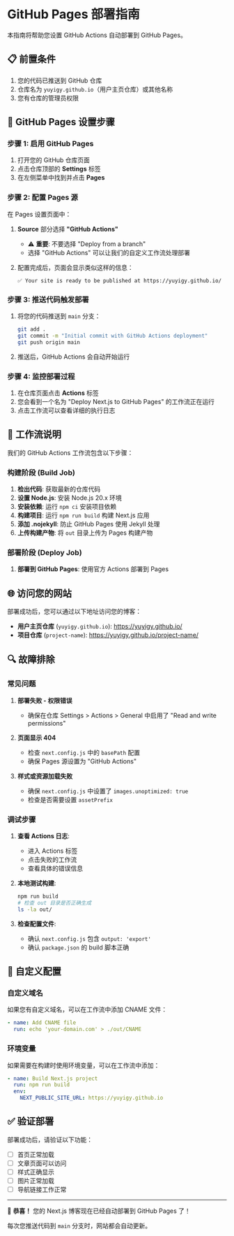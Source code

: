 # GitHub Pages 部署指南

本指南将帮助您设置 GitHub Actions 自动部署到 GitHub Pages。

## 📋 前置条件

1. 您的代码已推送到 GitHub 仓库
2. 仓库名为 `yuyigy.github.io`（用户主页仓库）或其他名称
3. 您有仓库的管理员权限

## 🚀 GitHub Pages 设置步骤

### 步骤 1: 启用 GitHub Pages

1. 打开您的 GitHub 仓库页面
2. 点击仓库顶部的 **Settings** 标签
3. 在左侧菜单中找到并点击 **Pages**

### 步骤 2: 配置 Pages 源

在 Pages 设置页面中：

1. **Source** 部分选择 **"GitHub Actions"**
   - ⚠️ **重要**: 不要选择 "Deploy from a branch"
   - 选择 "GitHub Actions" 可以让我们的自定义工作流处理部署

2. 配置完成后，页面会显示类似这样的信息：
   ```
   ✅ Your site is ready to be published at https://yuyigy.github.io/
   ```

### 步骤 3: 推送代码触发部署

1. 将您的代码推送到 `main` 分支：
   ```bash
   git add .
   git commit -m "Initial commit with GitHub Actions deployment"
   git push origin main
   ```

2. 推送后，GitHub Actions 会自动开始运行

### 步骤 4: 监控部署过程

1. 在仓库页面点击 **Actions** 标签
2. 您会看到一个名为 "Deploy Next.js to GitHub Pages" 的工作流正在运行
3. 点击工作流可以查看详细的执行日志

## 🔧 工作流说明

我们的 GitHub Actions 工作流包含以下步骤：

### 构建阶段 (Build Job)
1. **检出代码**: 获取最新的仓库代码
2. **设置 Node.js**: 安装 Node.js 20.x 环境
3. **安装依赖**: 运行 `npm ci` 安装项目依赖
4. **构建项目**: 运行 `npm run build` 构建 Next.js 应用
5. **添加 .nojekyll**: 防止 GitHub Pages 使用 Jekyll 处理
6. **上传构建产物**: 将 `out` 目录上传为 Pages 构建产物

### 部署阶段 (Deploy Job)
1. **部署到 GitHub Pages**: 使用官方 Actions 部署到 Pages

## 🌐 访问您的网站

部署成功后，您可以通过以下地址访问您的博客：

- **用户主页仓库** (`yuyigy.github.io`): https://yuyigy.github.io/
- **项目仓库** (`project-name`): https://yuyigy.github.io/project-name/

## 🔍 故障排除

### 常见问题

1. **部署失败 - 权限错误**
   - 确保在仓库 Settings > Actions > General 中启用了 "Read and write permissions"

2. **页面显示 404**
   - 检查 `next.config.js` 中的 `basePath` 配置
   - 确保 Pages 源设置为 "GitHub Actions"

3. **样式或资源加载失败**
   - 确保 `next.config.js` 中设置了 `images.unoptimized: true`
   - 检查是否需要设置 `assetPrefix`

### 调试步骤

1. **查看 Actions 日志**:
   - 进入 Actions 标签
   - 点击失败的工作流
   - 查看具体的错误信息

2. **本地测试构建**:
   ```bash
   npm run build
   # 检查 out 目录是否正确生成
   ls -la out/
   ```

3. **检查配置文件**:
   - 确认 `next.config.js` 包含 `output: 'export'`
   - 确认 `package.json` 的 build 脚本正确

## 📝 自定义配置

### 自定义域名

如果您有自定义域名，可以在工作流中添加 CNAME 文件：

```yaml
- name: Add CNAME file
  run: echo 'your-domain.com' > ./out/CNAME
```

### 环境变量

如果需要在构建时使用环境变量，可以在工作流中添加：

```yaml
- name: Build Next.js project
  run: npm run build
  env:
    NEXT_PUBLIC_SITE_URL: https://yuyigy.github.io
```

## ✅ 验证部署

部署成功后，请验证以下功能：

- [ ] 首页正常加载
- [ ] 文章页面可以访问
- [ ] 样式正确显示
- [ ] 图片正常加载
- [ ] 导航链接工作正常

---

🎉 **恭喜！** 您的 Next.js 博客现在已经自动部署到 GitHub Pages 了！

每次您推送代码到 `main` 分支时，网站都会自动更新。
